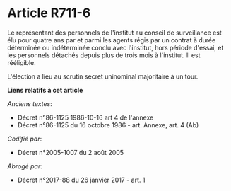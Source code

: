 # Article R711-6

Le représentant des personnels de l'institut au conseil de surveillance est élu pour quatre ans par et parmi les agents régis
par un contrat à durée déterminée ou indéterminée conclu avec l'institut, hors période d'essai, et les personnels détachés
depuis plus de trois mois à l'institut. Il est rééligible.

L'élection a lieu au scrutin secret uninominal majoritaire à un tour.

**Liens relatifs à cet article**

_Anciens textes_:

  - Décret n°86-1125 1986-10-16 art 4 de l'annexe
  - Décret n°86-1125 du 16 octobre 1986 - art. Annexe, art. 4 (Ab)

_Codifié par_:

  - Décret n°2005-1007 du 2 août 2005

_Abrogé par_:

  - Décret n°2017-88 du 26 janvier 2017 - art. 1
